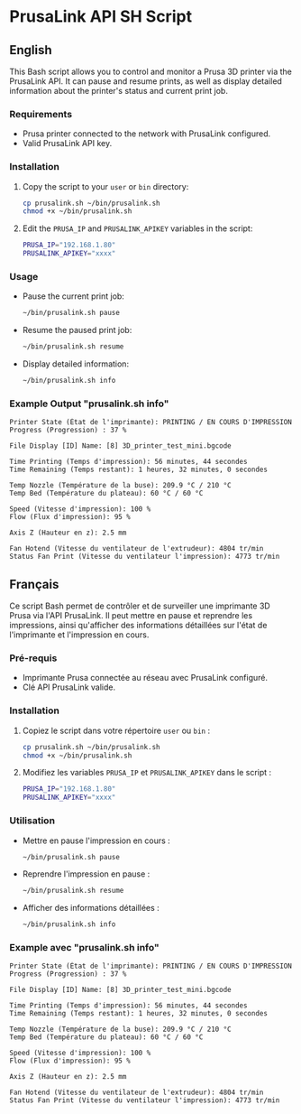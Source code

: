 # PrusaLink API SH Script

## English

This Bash script allows you to control and monitor a Prusa 3D printer via the PrusaLink API. It can pause and resume prints, as well as display detailed information about the printer's status and current print job.

### Requirements

- Prusa printer connected to the network with PrusaLink configured.
- Valid PrusaLink API key.

### Installation

1. Copy the script to your `user` or `bin` directory:

    ```bash
    cp prusalink.sh ~/bin/prusalink.sh
    chmod +x ~/bin/prusalink.sh
    ```

2. Edit the `PRUSA_IP` and `PRUSALINK_APIKEY` variables in the script:

    ```bash
    PRUSA_IP="192.168.1.80"
    PRUSALINK_APIKEY="xxxx"
    ```

### Usage

- Pause the current print job:

    ```bash
    ~/bin/prusalink.sh pause
    ```

- Resume the paused print job:

    ```bash
    ~/bin/prusalink.sh resume
    ```

- Display detailed information:

    ```bash
    ~/bin/prusalink.sh info
    ```

### Example Output "prusalink.sh info"
```plaintext
Printer State (État de l'imprimante): PRINTING / EN COURS D'IMPRESSION
Progress (Progression) : 37 %

File Display [ID] Name: [8] 3D_printer_test_mini.bgcode

Time Printing (Temps d'impression): 56 minutes, 44 secondes
Time Remaining (Temps restant): 1 heures, 32 minutes, 0 secondes

Temp Nozzle (Température de la buse): 209.9 °C / 210 °C
Temp Bed (Température du plateau): 60 °C / 60 °C

Speed (Vitesse d'impression): 100 %
Flow (Flux d'impression): 95 %

Axis Z (Hauteur en z): 2.5 mm

Fan Hotend (Vitesse du ventilateur de l'extrudeur): 4804 tr/min
Status Fan Print (Vitesse du ventilateur l'impression): 4773 tr/min
```




## Français

Ce script Bash permet de contrôler et de surveiller une imprimante 3D Prusa via l'API PrusaLink. Il peut mettre en pause et reprendre les impressions, ainsi qu'afficher des informations détaillées sur l'état de l'imprimante et l'impression en cours.

### Pré-requis

- Imprimante Prusa connectée au réseau avec PrusaLink configuré.
- Clé API PrusaLink valide.

### Installation

1. Copiez le script dans votre répertoire `user` ou `bin` :

    ```bash
    cp prusalink.sh ~/bin/prusalink.sh
    chmod +x ~/bin/prusalink.sh
    ```

2. Modifiez les variables `PRUSA_IP` et `PRUSALINK_APIKEY` dans le script :

    ```bash
    PRUSA_IP="192.168.1.80"
    PRUSALINK_APIKEY="xxxx"
    ```

### Utilisation

- Mettre en pause l'impression en cours :

    ```bash
    ~/bin/prusalink.sh pause
    ```

- Reprendre l'impression en pause :

    ```bash
    ~/bin/prusalink.sh resume
    ```

- Afficher des informations détaillées :

    ```bash
    ~/bin/prusalink.sh info
    ```

### Example avec "prusalink.sh info"
```plaintext
Printer State (État de l'imprimante): PRINTING / EN COURS D'IMPRESSION
Progress (Progression) : 37 %

File Display [ID] Name: [8] 3D_printer_test_mini.bgcode

Time Printing (Temps d'impression): 56 minutes, 44 secondes
Time Remaining (Temps restant): 1 heures, 32 minutes, 0 secondes

Temp Nozzle (Température de la buse): 209.9 °C / 210 °C
Temp Bed (Température du plateau): 60 °C / 60 °C

Speed (Vitesse d'impression): 100 %
Flow (Flux d'impression): 95 %

Axis Z (Hauteur en z): 2.5 mm

Fan Hotend (Vitesse du ventilateur de l'extrudeur): 4804 tr/min
Status Fan Print (Vitesse du ventilateur l'impression): 4773 tr/min
```
